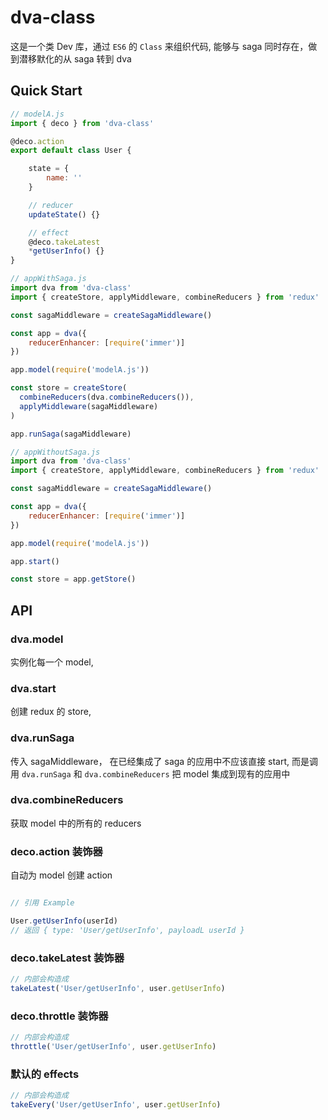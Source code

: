 # dva-class

这是一个类 Dev 库，通过 `ES6` 的 `Class` 来组织代码, 能够与 saga 同时存在，做到潜移默化的从 saga 转到 dva


## Quick Start

```javascript
// modelA.js
import { deco } from 'dva-class'

@deco.action
export default class User {

    state = {
        name: ''
    }

    // reducer
    updateState() {}

    // effect
    @deco.takeLatest
    *getUserInfo() {}
}

// appWithSaga.js
import dva from 'dva-class'
import { createStore, applyMiddleware, combineReducers } from 'redux'

const sagaMiddleware = createSagaMiddleware()

const app = dva({
    reducerEnhancer: [require('immer')]
})

app.model(require('modelA.js'))

const store = createStore(
  combineReducers(dva.combineReducers()),
  applyMiddleware(sagaMiddleware)
)

app.runSaga(sagaMiddleware)

// appWithoutSaga.js
import dva from 'dva-class'
import { createStore, applyMiddleware, combineReducers } from 'redux'

const sagaMiddleware = createSagaMiddleware()

const app = dva({
    reducerEnhancer: [require('immer')]
})

app.model(require('modelA.js'))

app.start()

const store = app.getStore()

```

## API

### dva.model

实例化每一个 model, 

### dva.start

创建 redux 的 store, 

### dva.runSaga

传入 sagaMiddleware， 在已经集成了 saga 的应用中不应该直接 start, 而是调用 `dva.runSaga` 和 `dva.combineReducers` 把 model 集成到现有的应用中

### dva.combineReducers

获取 model 中的所有的 reducers

### deco.action 装饰器

自动为 model 创建 action

```javascript

// 引用 Example

User.getUserInfo(userId)
// 返回 { type: 'User/getUserInfo', payloadL userId }

```

### deco.takeLatest 装饰器

```javascript
// 内部会构造成
takeLatest('User/getUserInfo', user.getUserInfo)
```

### deco.throttle 装饰器

```javascript
// 内部会构造成
throttle('User/getUserInfo', user.getUserInfo)
```

### 默认的 effects
```javascript
// 内部会构造成
takeEvery('User/getUserInfo', user.getUserInfo)
```


